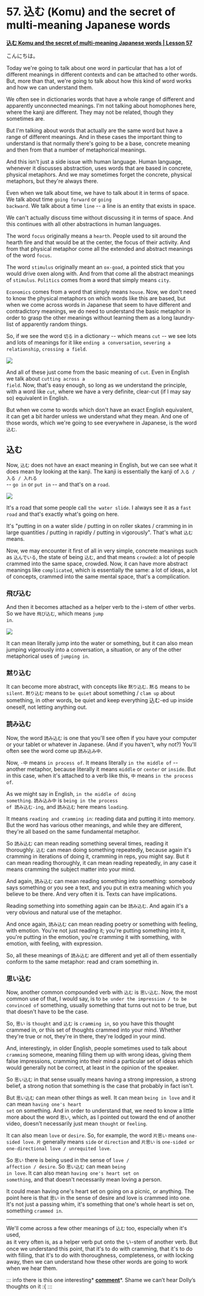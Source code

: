 # **57. 込む (Komu) and the secret of multi-meaning Japanese words**

[**込む Komu and the secret of multi-meaning Japanese words | Lesson 57**](https://www.youtube.com/watch?v=31xnxSFUCiw&list=PLg9uYxuZf8x_A-vcqqyOFZu06WlhnypWj&index=59&pp=iAQB)

こんにちは。

Today we're going to talk about one word in particular that has a lot of different meanings in different contexts and can be attached to other words. But, more than that, we're going to talk about how this kind of word works and how we can understand them.

We often see in dictionaries words that have a whole range of different and apparently unconnected meanings. I'm not talking about homophones here, where the kanji are different. They may not be related, though they sometimes are.

But I'm talking about words that actually are the same word but have a range of different meanings. And in these cases the important thing to understand is that normally there's going to be a base, concrete meaning and then from that a number of metaphorical meanings.

And this isn't just a side issue with human language. Human language, whenever it discusses abstraction, uses words that are based in concrete, physical metaphors. And we may sometimes forget the concrete, physical metaphors, but they're always there.

Even when we talk about time, we have to talk about it in terms of space. We talk about time <code>going forward</code> or <code>going backward</code>. We talk about a time <code>line</code> -- a line is an entity that exists in space.

We can't actually discuss time without discussing it in terms of space. And this continues with all other abstractions in human languages.

The word <code>focus</code> originally means a <code>hearth</code>. People used to sit around the hearth fire and that would be at the center, the focus of their activity. And from that physical metaphor come all the extended and abstract meanings of the word <code>focus</code>.

The word <code>stimulus</code> originally meant an <code>ox-goad</code>, a pointed stick that you would drive oxen along with. And from that come all the abstract meanings of <code>stimulus</code>. <code>Politics</code> comes from a word that simply means <code>city</code>.

<code>Economics</code> comes from a word that simply means <code>house</code>. Now, we don't need to know the physical metaphors on which words like this are based, but when we come across words in Japanese that seem to have different and contradictory meanings, we do need to understand the basic metaphor in order to grasp the other meanings without learning them as a long laundry-list of apparently random things.

So, if we see the word <code>切る</code> in a dictionary -- which means <code>cut</code> -- we see lots and lots of meanings for it like <code>ending a conversation</code>, <code>severing a relationship</code>, <code>crossing a field</code>.

![](media/image643.webp)

And all of these just come from the basic meaning of <code>cut</code>. Even in English we talk about <code>cutting across a field</code>. Now, that's easy enough, so long as we understand the principle, with a word like <code>cut</code>, where we have a very definite, clear-cut (if I may say so) equivalent in English.

But when we come to words which don't have an exact English equivalent, it can get a bit harder unless we understand what they mean. And one of those words, which we're going to see everywhere in Japanese, is the word <code>込む</code>.

## 込む

Now, <code>込む</code> does not have an exact meaning in English, but we can see what it does mean by looking at the kanji. The kanji is essentially the kanji of <code>入る / 入る / 入れる</code>  
-- <code>go in</code> or <code>put in</code> -- and that's on a <code>road</code>.

![](media/image347.webp)

It's a road that some people call <code>the water slide</code>. I always see it as a <code>fast road</code> and that's exactly what's going on here.

It's "putting in on a water slide / putting in on roller skates / cramming in in large quantities / putting in rapidly / putting in vigorously". That's what <code>込む</code> means.

Now, we may encounter it first of all in very simple, concrete meanings such as <code>込んでいる</code>, the state of being <code>込む</code>, and that means <code>crowded</code>: a lot of people crammed into the same space, crowded. Now, it can have more abstract meanings like <code>complicated</code>, which is essentially the same: a lot of ideas, a lot of concepts, crammed into the same mental space, that's a complication.

### 飛び込む

And then it becomes attached as a helper verb to the i-stem of other verbs. So we have <code>飛び込む</code>, which means <code>jump in</code>.

![](media/image752.webp)

It can mean literally jump into the water or something, but it can also mean jumping vigorously into a conversation, a situation, or any of the other metaphorical uses of <code>jumping in</code>.

### 黙り込む

It can become more abstract, with concepts like <code>黙り込む</code>. <code>黙る</code> means to <code>be silent</code>. <code>黙り込む</code> means to <code>be quiet</code> about something / <code>clam up</code> about something, in other words, be quiet and keep everything 込む-ed up inside oneself, not letting anything out.

### 読み込む

Now, the word <code>読み込む</code> is one that you'll see often if you have your computer or your tablet or whatever in Japanese. (And if you haven't, why not?) You'll often see the word come up <code>読み込み中</code>.

Now, <code>-中</code> means <code>in process of</code>. It means literally <code>in the middle of</code> -- another metaphor, because literally it means <code>middle</code> or <code>center</code> or <code>inside</code>. But in this case, when it's attached to a verb like this, <code>中</code> means <code>in the process of</code>.

As we might say in English, <code>in the middle of doing something</code>. <code>読み込み中</code> is <code>being in the process of 読み込む-ing</code>, and <code>読み込む</code> here means <code>loading</code>.

It means <code>reading and cramming in</code>: reading data and putting it into memory. But the word has various other meanings, and while they are different, they're all based on the same fundamental metaphor.

So <code>読み込む</code> can mean reading something several times, reading it thoroughly. <code>込む</code> can mean doing something repeatedly, because again it's cramming in iterations of doing it, cramming in reps, you might say. But it can mean reading thoroughly, it can mean reading repeatedly, in any case it means cramming the subject matter into your mind.

And again, <code>読み込む</code> can mean reading something into something: somebody says something or you see a text, and you put in extra meaning which you believe to be there. And very often it is. Texts can have implications.

Reading something into something again can be <code>読み込む</code>. And again it's a very obvious and natural use of the metaphor.

And once again, <code>読み込む</code> can mean reading poetry or something with feeling, with emotion. You're not just reading it; you're putting something into it, you're putting in the emotion, you're cramming it with something, with emotion, with feeling, with expression.

So, all these meanings of <code>読み込む</code> are different and yet all of them essentially conform to the same metaphor: read and cram something in.

### 思い込む

Now, another common compounded verb with <code>込む</code> is <code>思い込む</code>. Now, the most common use of that, I would say, is to <code>be under the impression / to be convinced of</code> something, usually something that turns out not to be true, but that doesn't have to be the case.

So, <code>思い</code> is <code>thought</code> and <code>込む</code> is <code>cramming in</code>, so you have this thought crammed in, or this set of thoughts crammed into your mind. Whether they're true or not, they're in there, they're lodged in your mind.

And, interestingly, in older English, people sometimes used to talk about <code>cramming</code> someone, meaning filling them up with wrong ideas, giving them false impressions, cramming into their mind a particular set of ideas which would generally not be correct, at least in the opinion of the speaker.

So <code>思い込む</code> in that sense usually means having a strong impression, a strong belief, a strong notion that something is the case that probably in fact isn't.

But <code>思い込む</code> can mean other things as well. It can mean <code>being in love</code> and it can mean <code>having one's heart set</code> on something. And in order to understand that, we need to know a little more about the word <code>思い</code>, which, as I pointed out toward the end of another video, doesn't necessarily just mean <code>thought</code> or <code>feeling</code>.

It can also mean <code>love</code> or <code>desire</code>. So, for example, the word <code>片思い</code> means <code>one-sided love</code>. <code>片</code> generally means <code>side</code> or <code>direction</code> and <code>片思い</code> is <code>one-sided or one-directional love / unrequited love</code>.

So <code>思い</code> there is being used in the sense of <code>love / affection / desire</code>. So <code>思い込む</code> can mean <code>being in love</code>. It can also mean <code>having one's heart set on something</code>, and that doesn't necessarily mean loving a person.

It could mean having one's heart set on going on a picnic, or anything. The point here is that <code>思い</code> in the sense of desire and love is crammed into one.
It's not just a passing whim, it's something that one's whole heart is set on,  
something <code>crammed in</code>.

---

We'll come across a few other meanings of <code>込む</code> too, especially when it's used,  
as it very often is, as a helper verb put onto the い-stem of another verb. But once we understand this point, that it's to do with cramming, that it's to do with filling, that it's to do with thoroughness, completeness, or with locking away, then we can understand how these other words are going to work when we hear them.

::: info
there is this one interesting* [**comment**](https://www.youtube.com/watch?v=31xnxSFUCiw&lc=Ugx7rl5ZlBI3QADLH3R4AaABAg&ab_channel=OrganicJapanesewithCureDolly)*. Shame we can’t hear Dolly’s thoughts on it :{
:::
```